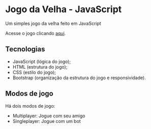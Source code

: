 # Jogo da Velha - JavaScript
Um simples jogo da velha feito em JavaScript

Acesse o jogo clicando [aqui](https://andrewhermelino.github.io/Jogo-da-Velha---JavaScript/).

## Tecnologias
- JavaScript (lógica do jogo);
- HTML (estrutura do jogo);
- CSS (estilo do jogo);
- Bootstrap (organização da estrutura do jogo e responsividade).

## Modos de jogo
Há dois modos de jogo:
- Multiplayer: Jogue com seu amigo
- Singleplayer: Jogue com um bot
